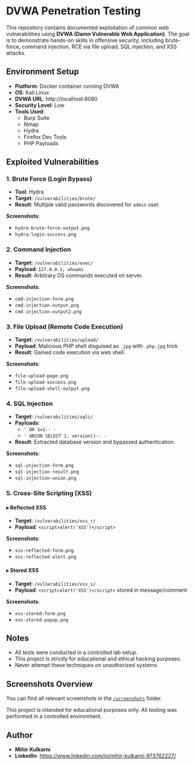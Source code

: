 # DVWA Penetration Testing


This repository contains documented exploitation of common web vulnerabilities using **DVWA (Damn Vulnerable Web Application)**. The goal is to demonstrate hands-on skills in offensive security, including brute-force, command injection, RCE via file upload, SQL injection, and XSS attacks.


## Environment Setup

- **Platform**: Docker container running DVWA
- **OS**: Kali Linux
- **DVWA URL**: http://localhost:8080
- **Security Level**: Low
- **Tools Used**:
  - Burp Suite
  - Nmap
  - Hydra
  - Firefox Dev Tools
  - PHP Payloads


## Exploited Vulnerabilities

### 1. Brute Force (Login Bypass)
- **Tool**: Hydra
- **Target**: `/vulnerabilities/brute/`
- **Result**: Multiple valid passwords discovered for `admin` user.
  
**Screenshots**:
- `hydra-brute-force-output.png`
- `hydra-login-success.png`


### 2. Command Injection
- **Target**: `/vulnerabilities/exec/`
- **Payload**: `127.0.0.1; whoami`
- **Result**: Arbitrary OS commands executed on server.

**Screenshots**:
- `cmd-injection-form.png`
- `cmd-injection-output.png`
- `cmd-injection-output2.png`


### 3. File Upload (Remote Code Execution)
- **Target**: `/vulnerabilities/upload/`
- **Payload**: Malicious PHP shell disguised as `.jpg` with `.php.jpg` trick
- **Result**: Gained code execution via web shell.

**Screenshots**:
- `file-upload-page.png`
- `file-upload-success.png`
- `file-upload-shell-output.png`


### 4. SQL Injection
- **Target**: `/vulnerabilities/sqli/`
- **Payloads**:
  - `' OR 1=1-- -`
  - `' UNION SELECT 1, version()-- -`
- **Result**: Extracted database version and bypassed authentication.

**Screenshots**:
- `sql-injection-form.png`
- `sql-injection-result.png`
- `sql-injection-union.png`


### 5. Cross-Site Scripting (XSS)

#### ▸ Reflected XSS
- **Target**: `/vulnerabilities/xss_r/`
- **Payload**: `<script>alert('XSS')</script>`

**Screenshots**:
- `xss-reflected-form.png`
- `xss-reflected-alert.png`

#### ▸ Stored XSS
- **Target**: `/vulnerabilities/xss_s/`
- **Payload**: `<script>alert('XSS')</script>` stored in message/comment

**Screenshots**:
- `xss-stored-form.png`
- `xss-stored-popup.png`


## Notes

- All tests were conducted in a controlled lab setup.
- This project is strictly for educational and ethical hacking purposes.
- Never attempt these techniques on unauthorized systems.


## Screenshots Overview

You can find all relevant screenshots in the [`/screenshots`](./screenshots/) folder.


This project is intended for educational purposes only. All testing was performed in a controlled environment.


## Author
- **Mihir Kulkarni**
- **LinkedIn**: https://www.linkedin.com/in/mihir-kulkarni-973762227/

